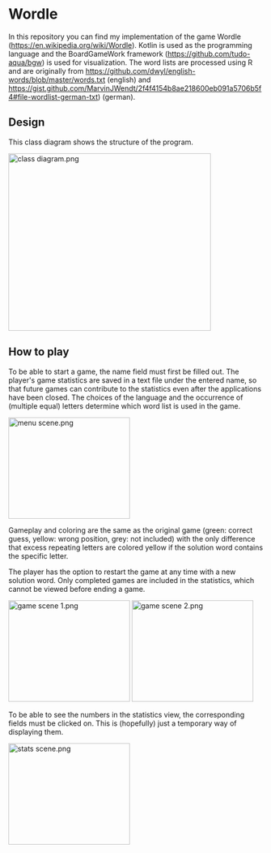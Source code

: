 # Wordle

In this repository you can find my implementation of the game Wordle (https://en.wikipedia.org/wiki/Wordle). Kotlin is used as the programming language and the BoardGameWork framework (https://github.com/tudo-aqua/bgw) is used for visualization. The word lists are processed using R and are originally from https://github.com/dwyl/english-words/blob/master/words.txt (english) and https://gist.github.com/MarvinJWendt/2f4f4154b8ae218600eb091a5706b5f4#file-wordlist-german-txt) (german).

## Design

This class diagram shows the structure of the program.

<img src="class diagram.png" alt="class diagram.png" width="400" height="350"/>

## How to play

To be able to start a game, the name field must first be filled out. The player's game statistics are saved in a text file under the entered name, so that future games can contribute to the statistics even after the applications have been closed. The choices of the language and the occurrence of (multiple equal) letters determine which word list is used in the game.

<img src="menu scene.png" alt="menu scene.png" width="240" height="200"/>

Gameplay and coloring are the same as the original game (green: correct guess, yellow: wrong position, grey: not included) with the only difference that excess repeating letters are colored yellow if the solution word contains the specific letter.

The player has the option to restart the game at any time with a new solution word. Only completed games are included in the statistics, which cannot be viewed before ending a game.

<img src="game scene 1.png" alt="game scene 1.png" width="240" height="200"/>
<img src="game scene 2.png" alt="game scene 2.png" width="240" height="200"/>

To be able to see the numbers in the statistics view, the corresponding fields must be clicked on. This is (hopefully) just a temporary way of displaying them.

<img src="stats scene.png" alt="stats scene.png" width="240" height="200"/>